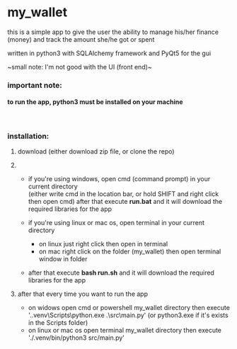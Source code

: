 # my_wallet
this is a simple app to give the user the ability to manage his/her finance (money) and track the amount she/he got or spent

written in python3 with SQLAlchemy framework and PyQt5 for the gui

~small note: I'm not good with the UI (front end)~

### important note:
#### to run the app, python3 must be installed on your machine
<br>

### installation:
1. download (either download zip file, or clone the repo)
2. * if you're using windows, open cmd (command prompt) in your current directory<br>
(either write cmd in the location bar, or hold SHIFT and right click then open cmd)
after that execute <b>run.bat</b> and it will download the required libraries for the app

    * if you're using linux or mac os, open terminal in your current directory
        * on linux just right click then open in terminal
        * on mac right click on the folder (my_wallet) then open terminal window in folder<br>
    * after that execute <b>bash run.sh</b> and it will download the required libraries for the app
  
3. after that every time you want to run the app
    * on widows open cmd or powershell my_wallet directory then execute '.\.venv\Scripts\python.exe .\src\main.py' (or python3.exe if it's exists in the Scripts folder)
    * on linux or mac os open terminal my_wallet directory then execute './.venv/bin/python3 src/main.py'
